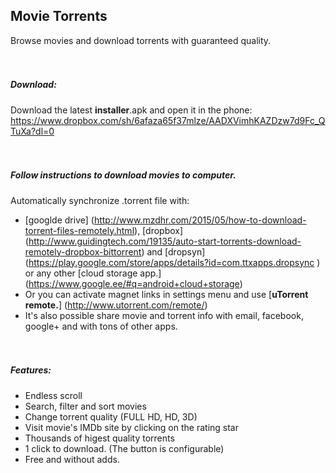 ## Movie Torrents
Browse movies and download torrents with guaranteed quality.   
<br><br>
  
##### Download:
Download the latest **installer**.apk and open it in the phone:
https://www.dropbox.com/sh/6afaza65f37mlze/AADXVimhKAZDzw7d9Fc_QTuXa?dl=0  
<br><br>

##### Follow instructions to download movies to computer.
Automatically synchronize .torrent file with: 
- [googlde drive] (http://www.mzdhr.com/2015/05/how-to-download-torrent-files-remotely.html), [dropbox] (http://www.guidingtech.com/19135/auto-start-torrents-download-remotely-dropbox-bittorrent) and [dropsyn] (https://play.google.com/store/apps/details?id=com.ttxapps.dropsync
) or any other [cloud storage app.] (https://www.google.ee/#q=android+cloud+storage)
- Or you can activate magnet links in settings menu and use [**uTorrent remote.**] (http://www.utorrent.com/remote/)
- It's also possible share movie and torrent info with email, facebook, google+ and with tons of other apps.  
<br><br>

##### Features:
- Endless scroll
- Search, filter and sort movies
- Change torrent quality (FULL HD, HD, 3D)
- Visit movie's IMDb site by clicking on the rating star
- Thousands of higest quality torrents
- 1 click to download. (The button is configurable) 
- Free and without adds.
